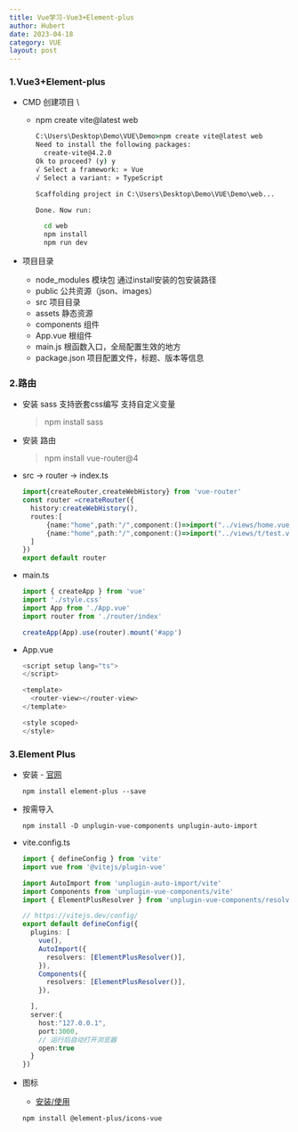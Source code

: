 ```yaml
---
title: Vue学习-Vue3+Element-plus
author: Hubert
date: 2023-04-18
category: VUE
layout: post
---
```


### 1.Vue3+Element-plus

* CMD 创建项目 \
  * npm create vite@latest web

    ~~~cmd
    C:\Users\Desktop\Demo\VUE\Demo>npm create vite@latest web
    Need to install the following packages:
      create-vite@4.2.0
    Ok to proceed? (y) y
    √ Select a framework: » Vue
    √ Select a variant: » TypeScript

    Scaffolding project in C:\Users\Desktop\Demo\VUE\Demo\web...

    Done. Now run:

      cd web
      npm install
      npm run dev 
    ~~~

* 项目目录
  * node_modules 模块包 通过install安装的包安装路径
  * public 公共资源（json、images）
  * src 项目目录
  * assets 静态资源
  * components 组件
  * App.vue 根组件
  * main.js 根函数入口，全局配置生效的地方
  * package.json 项目配置文件，标题、版本等信息

### 2.路由

* 安装 sass 支持嵌套css编写 支持自定义变量
  >npm install sass
* 安装 路由
  > npm install vue-router@4

* src -> router -> index.ts

  ~~~ts
  import{createRouter,createWebHistory} from 'vue-router'
  const router =createRouter({
    history:createWebHistory(),
    routes:[
        {name:"home",path:"/",component:()=>import("../views/home.vue")},
        {name:"home",path:"/",component:()=>import("../views/t/test.vue")},
    ]
  })
  export default router
  ~~~

* main.ts
  
  ~~~ ts
  import { createApp } from 'vue'
  import './style.css'
  import App from './App.vue'
  import router from './router/index'

  createApp(App).use(router).mount('#app')

  ~~~

* App.vue

  ~~~vue.js
  <script setup lang="ts"> 
  </script>

  <template>
    <router-view></router-view>
  </template>

  <style scoped>
  </style>

  ~~~

### 3.Element Plus

* 安装 - [官网](https://element-plus.org/zh-CN/guide/design.html)

  ~~~ npm
  npm install element-plus --save
  ~~~

* 按需导入

  ~~~npm
  npm install -D unplugin-vue-components unplugin-auto-import
  ~~~

* vite.config.ts

  ~~~ ts
  import { defineConfig } from 'vite'
  import vue from '@vitejs/plugin-vue'

  import AutoImport from 'unplugin-auto-import/vite'
  import Components from 'unplugin-vue-components/vite'
  import { ElementPlusResolver } from 'unplugin-vue-components/resolvers'

  // https://vitejs.dev/config/
  export default defineConfig({
    plugins: [
      vue(),
      AutoImport({
        resolvers: [ElementPlusResolver()],
      }),
      Components({
        resolvers: [ElementPlusResolver()],
      }),

    ],
    server:{
      host:"127.0.0.1",
      port:3000,
      // 运行后自动打开浏览器
      open:true
    }
  })

  ~~~

* 图标
  * [安装/使用](https://element-plus.org/zh-CN/component/icon.html)

  ~~~ npm
  npm install @element-plus/icons-vue
  ~~~
